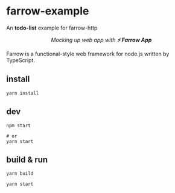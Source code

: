 # farrow-example

An **todo-list** example for farrow-http

<p align='center'>
<em>Mocking up web app with <b>⚡️ Farrow App</b></em>
</p>

Farrow is a functional-style web framework for node.js written by TypeScript.

## install

```shell
yarn install
```

## dev

```shell
npm start

# or
yarn start
```

## build & run

```shell
yarn build

yarn start
```
